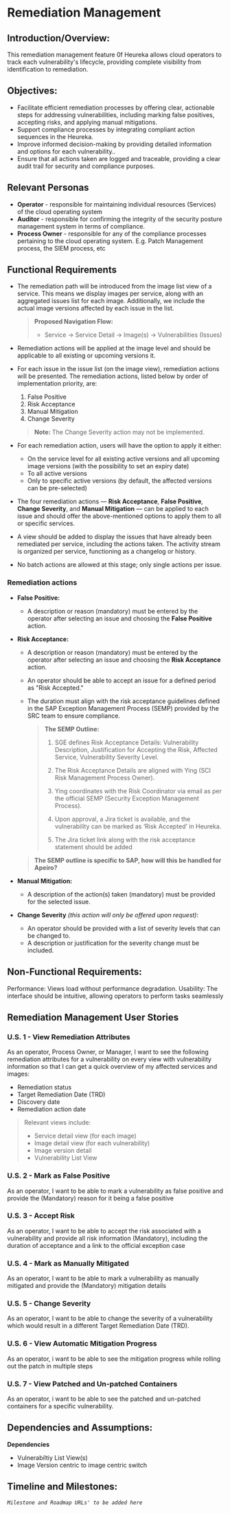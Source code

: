 # Remediation Management


## Introduction/Overview:
This remediation management feature 0f Heureka allows cloud operators to track each vulnerability's lifecycle, providing complete visibility from identification to remediation. 


## Objectives:
- Facilitate efficient remediation processes by offering clear, actionable steps for addressing vulnerabilities, including marking false positives, accepting risks, and applying manual mitigations.
- Support compliance processes by integrating compliant action sequences in the Heureka.
- Improve informed decision-making by providing detailed information and options for each vulnerability..
- Ensure that all actions taken are logged and traceable, providing a clear audit trail for security and compliance purposes.


## Relevant Personas
- **Operator** - responsible for maintaining individual resources (Services) of the cloud operating system
- **Auditor** - responsible for confirming the integrity of the security posture management system in terms of compliance. 
- **Process Owner** - responsible for any of the compliance processes pertaining to the cloud operating system. E.g. Patch Management process, the SIEM process, etc


## Functional Requirements

- The remediation path will be introduced from the image list view of a service. This means we display images per service, along with an aggregated issues list for each image. Additionally, we include the actual image versions affected by each issue in the list.

   > **Proposed Navigation Flow:**
   >
   > - Service → Service Detail → Image(s) → Vulnerabilities (Issues)

- Remediation actions will be applied at the image level and should be applicable to all existing or upcoming versions it.

- For each issue in the issue list (on the image view), remediation actions will be presented. The remediation actions, listed below by order of implementation priority, are:

    1. False Positive
    2. Risk Acceptance
    3. Manual Mitigation
    4. Change Severity

   > **Note:** The Change Severity action may not be implemented.

- For each remediation action, users will have the option to apply it either:

    - On the service level for all existing active versions and all upcoming image versions (with the possibility to set an expiry date)
    - To all active versions
    - Only to specific active versions (by default, the affected versions can be pre-selected)

- The four remediation actions — **Risk Acceptance**, **False Positive**, **Change Severity**, and **Manual Mitigation** — can be applied to each issue and should offer the above-mentioned options to apply them to all or specific services.

- A view should be added to display the issues that have already been remediated per service, including the actions taken. The activity stream is organized per service, functioning as a changelog or history.

- No batch actions are allowed at this stage; only single actions per issue.


### **Remediation actions**

- **False Positive:**
    - A description or reason (mandatory) must be entered by the operator after selecting an issue and choosing the **False Positive** action.
  

- **Risk Acceptance:**
    - A description or reason (mandatory) must be entered by the operator after selecting an issue and choosing the **Risk Acceptance** action.
    - An operator should be able to accept an issue for a defined period as "Risk Accepted."
    - The duration must align with the risk acceptance guidelines defined in the SAP Exception Management Process (SEMP) provided by the SRC team to ensure compliance.

       > **The SEMP Outline:**
       > 1. SGE defines Risk Acceptance Details: Vulnerability Description, Justification for Accepting the Risk, Affected Service, Vulnerability Severity Level.
       > 
       > 2. The Risk Acceptance Details are aligned with Ying (SCI Risk Management Process Owner).
       > 
       > 3. Ying coordinates with the Risk Coordinator via email as per the official SEMP (Security Exception Management Process).
       > 
       > 4. Upon approval, a Jira ticket is available, and the vulnerability can be marked as ‘Risk Accepted’ in Heureka.
       > 
       > 5. The Jira ticket link along with the risk acceptance statement should be added 

    > **The SEMP outline is specific to SAP, how will this be handled for Apeiro?**


- **Manual Mitigation:**
    - A description of the action(s) taken (mandatory) must be provided for the selected issue.


- **Change Severity** *(this action will only be offered upon request)*:
    - An operator should be provided with a list of severity levels that can be changed to.
    - A description or justification for the severity change must be included.



## Non-Functional Requirements:

Performance: Views load without performance degradation.
Usability: The interface should be intuitive, allowing operators to perform tasks seamlessly


## Remediation Management User Stories

### U.S. 1 - View Remediation Attributes
As an operator, Process Owner, or Manager, I want to see the following remediation attributes for a vulnerability on every view with vulnerability information so that I can get a quick overview of my affected services and images:
- Remediation status
- Target Remediation Date (TRD)
- Discovery date
- Remediation action date


> Relevant views include: 
> - Service detail view (for each image) 
> - Image detail view (for each vulnerability)
> - Image version detail
> - Vulnerability List View

### U.S. 2 - Mark as False Positive 
As an operator, I want to be able to mark a vulnerability as false positive and provide the (Mandatory) reason for it being a false positive 

### U.S. 3 - Accept Risk
As an operator, I want to be able to accept the risk associated with a vulnerability and provide all risk information (Mandatory), including the duration of acceptance and a link to the official exception case

### U.S. 4 - Mark as Manually Mitigated
As an operator, I want to be able to mark a vulnerability as manually mitigated and provide the (Mandatory) mitigation details 

### U.S. 5 - Change Severity
As an operator, I want to be able to change the severity of a vulnerability which would result in a different Target Remediation Date (TRD).

### U.S. 6 - View Automatic Mitigation Progress
As an operator, i want to be able to see the mitigation progress while rolling out the patch in multiple steps

### U.S. 7 - View Patched and Un-patched Containers
As an operator, i want to be able to see the patched and un-patched containers for a specific vulnerability. 



## Dependencies and Assumptions:
**Dependencies**
- Vulnerabiltiy List View(s)
- Image Version centric to image centric switch


## Timeline and Milestones:
*```Milestone and Roadmap URLs' to be added here```*
